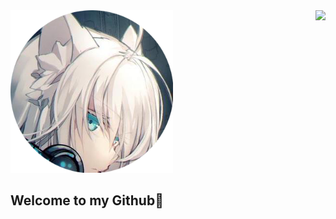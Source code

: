 <div><img src="img/profile.png" width="260px" alt="">
<a href="https://github.com/L-time/" target="_blank"><img align="right" height="260px" src="https://github-readme-stats.vercel.app/api?username=L-time&show_icons=true&theme=blueberry" ></a>
</div>

## Welcome to my Github🎉


